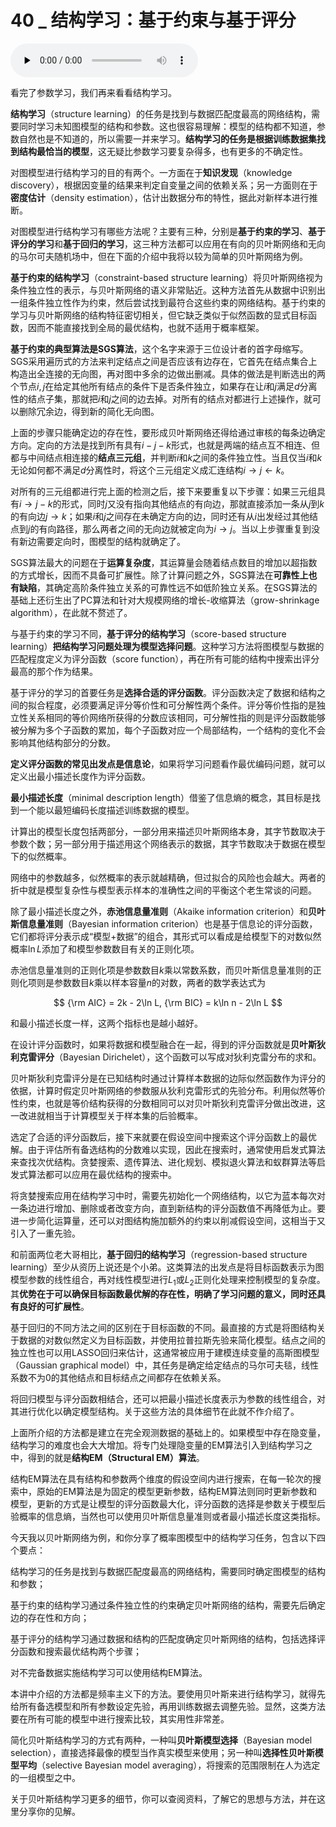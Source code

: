 # 40 _ 结构学习：基于约束与基于评分

<audio id="audio" title="40 | 结构学习：基于约束与基于评分" controls="" preload="none"><source id="mp3" src="https://static001.geekbang.org/resource/audio/bc/a7/bc112a761c3e07409ed0a765ff6dd6a7.mp3"></audio>

看完了参数学习，我们再来看看结构学习。

**结构学习**（structure learning）的任务是找到与数据匹配度最高的网络结构，需要同时学习未知图模型的结构和参数。这也很容易理解：模型的结构都不知道，参数自然也是不知道的，所以需要一并来学习。**结构学习的任务是根据训练数据集找到结构最恰当的模型**，这无疑比参数学习要复杂得多，也有更多的不确定性。

对图模型进行结构学习的目的有两个。一方面在于**知识发现**（knowledge discovery），根据因变量的结果来判定自变量之间的依赖关系；另一方面则在于**密度估计**（density estimation），估计出数据分布的特性，据此对新样本进行推断。

对图模型进行结构学习有哪些方法呢？主要有三种，分别是**基于约束的学习**、**基于评分的学习**和**基于回归的学习**，这三种方法都可以应用在有向的贝叶斯网络和无向的马尔可夫随机场中，但在下面的介绍中我将以较为简单的贝叶斯网络为例。

**基于约束的结构学习**（constraint-based structure learning）将贝叶斯网络视为条件独立性的表示，与贝叶斯网络的语义非常贴近。这种方法首先从数据中识别出一组条件独立性作为约束，然后尝试找到最符合这些约束的网络结构。基于约束的学习与贝叶斯网络的结构特征密切相关，但它缺乏类似于似然函数的显式目标函数，因而不能直接找到全局的最优结构，也就不适用于概率框架。

**基于约束的典型算法是SGS算法**，这个名字来源于三位设计者的首字母缩写。SGS采用遍历式的方法来判定结点之间是否应该有边存在，它首先在结点集合上构造出全连接的无向图，再对图中多余的边做出删减。具体的做法是判断选出的两个节点$i, j$在给定其他所有结点的条件下是否条件独立，如果存在让$i$和$j$满足$d$分离性的结点子集，那就把$i$和$j$之间的边去掉。对所有的结点对都进行上述操作，就可以删除冗余边，得到新的简化无向图。

上面的步骤只能确定边的存在性，要形成贝叶斯网络还得给通过审核的每条边确定方向。定向的方法是找到所有具有$i - j - k$形式，也就是两端的结点互不相连、但都与中间结点相连接的**结点三元组**，并判断$i$和$k$之间的条件独立性。当且仅当$i$和$k$无论如何都不满足$d$分离性时，将这个三元组定义成汇连结构$i \rightarrow j \leftarrow k$。

对所有的三元组都进行完上面的检测之后，接下来要重复以下步骤：如果三元组具有$i \rightarrow j - k$的形式，同时$j$又没有指向其他结点的有向边，那就直接添加一条从$j$到$k$的有向边$j \rightarrow k$；如果$i$和$j$之间存在未确定方向的边，同时还有从$i$出发经过其他结点到$j$的有向路径，那么两者之间的无向边就被定向为$i \rightarrow j$。当以上步骤重复到没有新边需要定向时，图模型的结构就确定了。

SGS算法最大的问题在于**运算复杂度**，其运算量会随着结点数目的增加以超指数的方式增长，因而不具备可扩展性。除了计算问题之外，SGS算法在**可靠性上也有缺陷**，其确定高阶条件独立关系的可靠性远不如低阶独立关系。在SGS算法的基础上还衍生出了PC算法和针对大规模网络的增长-收缩算法（grow-shrinkage algorithm），在此就不赘述了。

与基于约束的学习不同，**基于评分的结构学习**（score-based structure learning）**把结构学习问题处理为模型选择问题**。这种学习方法将图模型与数据的匹配程度定义为评分函数（score function），再在所有可能的结构中搜索出评分最高的那个作为结果。

基于评分的学习的首要任务是**选择合适的评分函数**。评分函数决定了数据和结构之间的拟合程度，必须要满足评分等价性和可分解性两个条件。评分等价性指的是独立性关系相同的等价网络所获得的分数应该相同，可分解性指的则是评分函数能够被分解为多个子函数的累加，每个子函数对应一个局部结构，一个结构的变化不会影响其他结构部分的分数。

**定义评分函数的常见出发点是信息论**，如果将学习问题看作最优编码问题，就可以定义出最小描述长度作为评分函数。

**最小描述长度**（minimal description length）借鉴了信息熵的概念，其目标是找到一个能以最短编码长度描述训练数据的模型。

计算出的模型长度包括两部分，一部分用来描述贝叶斯网络本身，其字节数取决于参数个数；另一部分用于描述用这个网络表示的数据，其字节数取决于数据在模型下的似然概率。

网络中的参数越多，似然概率的表示就越精确，但过拟合的风险也会越大。两者的折中就是模型复杂性与模型表示样本的准确性之间的平衡这个老生常谈的问题。

除了最小描述长度之外，**赤池信息量准则**（Akaike information criterion）和**贝叶斯信息量准则**（Bayesian information criterion）也是基于信息论的评分函数，它们都将评分表示成“模型+数据”的组合，其形式可以看成是给模型下的对数似然概率$\ln L$添加了和模型参数数目有关的正则化项。

赤池信息量准则的正则化项是参数数目$k$乘以常数系数，而贝叶斯信息量准则的正则化项则是参数数目$k$乘以样本容量$n$的对数，两者的数学表达式为

$$ {\rm AIC} = 2k - 2\ln L, {\rm BIC} = k\ln n - 2\ln L $$

和最小描述长度一样，这两个指标也是越小越好。

在设计评分函数时，如果将数据和模型融合在一起，得到的评分函数就是**贝叶斯狄利克雷评分**（Bayesian Dirichelet），这个函数可以写成对狄利克雷分布的求和。

贝叶斯狄利克雷评分是在已知结构时通过计算样本数据的边际似然函数作为评分的依据，计算时假定贝叶斯网络的参数服从狄利克雷形式的先验分布。利用似然等价性约束，也就是等价结构获得的分数相同可以对贝叶斯狄利克雷评分做出改进，这一改进就相当于计算模型关于样本集的后验概率。

选定了合适的评分函数后，接下来就要在假设空间中搜索这个评分函数上的最优解。由于评估所有备选结构的分数难以实现，因此在搜索时，通常使用启发式算法来查找次优结构。贪婪搜索、遗传算法、进化规划、模拟退火算法和蚁群算法等启发式算法都可以应用在最优结构的搜索中。

将贪婪搜索应用在结构学习中时，需要先初始化一个网络结构，以它为蓝本每次对一条边进行增加、删除或者改变方向，直到新结构的评分函数值不再降低为止。要进一步简化运算量，还可以对图结构施加额外的约束以削减假设空间，这相当于又引入了一重先验。

和前面两位老大哥相比，**基于回归的结构学习**（regression-based structure learning）至少从资历上说还是个小弟。这类算法的出发点是将目标函数表示为图模型参数的线性组合，再对线性模型进行$L_1$或$L_2$正则化处理来控制模型的复杂度。其**优势在于可以确保目标函数最优解的存在性，明确了学习问题的意义，同时还具有良好的可扩展性**。

基于回归的不同方法之间的区别在于目标函数的不同。最直接的方式是将图结构关于数据的对数似然定义为目标函数，并使用拉普拉斯先验来简化模型。结点之间的独立性也可以用LASSO回归来估计，这通常被应用于建模连续变量的高斯图模型（Gaussian graphical model）中，其任务是确定给定结点的马尔可夫毯，线性系数不为0的其他结点和目标结点之间都存在依赖关系。

将回归模型与评分函数相结合，还可以把最小描述长度表示为参数的线性组合，对其进行优化以确定模型结构。关于这些方法的具体细节在此就不作介绍了。

上面所介绍的方法都是建立在完全观测数据的基础上的。如果模型中存在隐变量，结构学习的难度也会大大增加。将专门处理隐变量的EM算法引入到结构学习之中，得到的就是**结构EM（Structural EM）算法**。

结构EM算法在具有结构和参数两个维度的假设空间内进行搜索，在每一轮次的搜索中，原始的EM算法是为固定的模型更新参数，结构EM算法则同时更新参数和模型，更新的方式是让模型的评分函数最大化，评分函数的选择是参数关于模型后验概率的信息熵，当然也可以使用贝叶斯信息量准则或者最小描述长度这类指标。

今天我以贝叶斯网络为例，和你分享了概率图模型中的结构学习任务，包含以下四个要点：


 结构学习的任务是找到与数据匹配度最高的网络结构，需要同时确定图模型的结构和参数；


基于约束的结构学习通过条件独立性的约束确定贝叶斯网络的结构，需要先后确定边的存在性和方向；


基于评分的结构学习通过数据和结构的匹配度确定贝叶斯网络的结构，包括选择评分函数和搜索最优结构两个步骤；


 对不完备数据实施结构学习可以使用结构EM算法。


本讲中介绍的方法都是频率主义下的方法。要使用贝叶斯来进行结构学习，就得先给所有备选模型和所有参数设定先验，再用训练数据去调整先验。显然，这类方法要在所有可能的模型中进行搜索比较，其实用性非常差。

简化贝叶斯结构学习的方式有两种，一种叫**贝叶斯模型选择**（Bayesian model selection），直接选择最像的模型当作真实模型来使用；另一种叫**选择性贝叶斯模型平均**（selective Bayesian model averaging），将搜索的范围限制在人为选定的一组模型之中。

关于贝叶斯结构学习更多的细节，你可以查阅资料，了解它的思想与方法，并在这里分享你的见解。

<img src="https://static001.geekbang.org/resource/image/38/7e/38b916fe9148ecf31dbdc2e877d8507e.jpg" alt="" />


